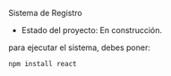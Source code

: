 <hi> Sistema de Registro</h1>

- Estado del proyecto: En construcción.

para ejecutar el sistema, debes poner:

```npm install react```
